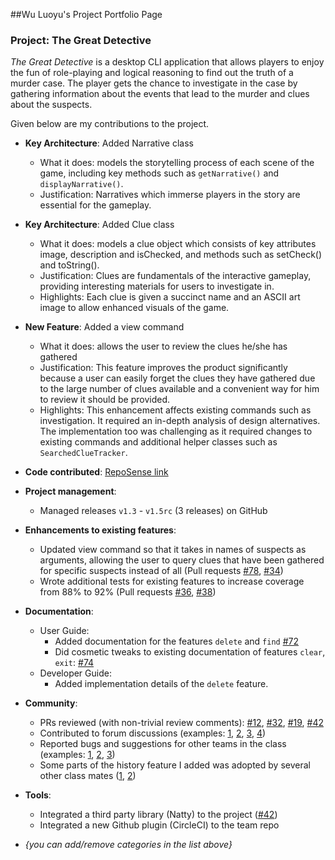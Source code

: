 ##Wu Luoyu's Project Portfolio Page

### Project: The Great Detective

_The Great Detective_ is a desktop CLI application that allows players to enjoy the fun of role-playing and logical reasoning to find out the truth of a murder case. The player gets the chance to investigate in the case by gathering information about the events that lead to the murder and clues about the suspects.

Given below are my contributions to the project.


* **Key Architecture**: Added Narrative class
  * What it does: models the storytelling process of each scene of the game, including key methods such as `getNarrative()` and `displayNarrative()`.
  * Justification: Narratives which immerse players in the story are essential for the gameplay.


* **Key Architecture**: Added Clue class
  * What it does: models a clue object which consists of key attributes image, description and isChecked, and methods such as setCheck() and toString().
  * Justification: Clues are fundamentals of the interactive gameplay, providing interesting materials for users to investigate in.
  * Highlights: Each clue is given a succinct name and an ASCII art image to allow enhanced visuals of the game.


* **New Feature**: Added a view command
    * What it does: allows the user to review the clues he/she has gathered
    * Justification: This feature improves the product significantly because a user can easily forget the clues they have gathered due to the large number of clues available and a convenient way for him to review it should be provided.
    * Highlights: This enhancement affects existing commands such as investigation. It required an in-depth analysis of design alternatives. The implementation too was challenging as it required changes to existing commands and additional helper classes such as `SearchedClueTracker`.
    
* **Code contributed**: [RepoSense link](https://nus-cs2113-ay2122s1.github.io/tp-dashboard/?search=&sort=groupTitle&sortWithin=title&timeframe=commit&mergegroup=&groupSelect=groupByRepos&breakdown=true&checkedFileTypes=docs~functional-code~test-code~other&since=2021-09-25&tabOpen=true&tabType=authorship&tabAuthor=WU-LUOYU-SERENA&tabRepo=AY2122S1-CS2113-T14-1%2Ftp%5Bmaster%5D&authorshipIsMergeGroup=false&authorshipFileTypes=docs~functional-code~test-code~other&authorshipIsBinaryFileTypeChecked=false)

* **Project management**:
    * Managed releases `v1.3` - `v1.5rc` (3 releases) on GitHub

* **Enhancements to existing features**:
    * Updated view command so that it takes in names of suspects as arguments, allowing the user to query clues that have been gathered for specific suspects instead of all (Pull requests [\#78](https://github.com/AY2122S1-CS2113-T14-1/tp/pull/78), [\#34]())
    * Wrote additional tests for existing features to increase coverage from 88% to 92% (Pull requests [\#36](), [\#38]())

* **Documentation**:
    * User Guide:
        * Added documentation for the features `delete` and `find` [\#72]()
        * Did cosmetic tweaks to existing documentation of features `clear`, `exit`: [\#74]()
    * Developer Guide:
        * Added implementation details of the `delete` feature.

* **Community**:
    * PRs reviewed (with non-trivial review comments): [\#12](), [\#32](), [\#19](), [\#42]()
    * Contributed to forum discussions (examples: [1](), [2](), [3](), [4]())
    * Reported bugs and suggestions for other teams in the class (examples: [1](), [2](), [3]())
    * Some parts of the history feature I added was adopted by several other class mates ([1](), [2]())

* **Tools**:
    * Integrated a third party library (Natty) to the project ([\#42]())
    * Integrated a new Github plugin (CircleCI) to the team repo

* _{you can add/remove categories in the list above}_